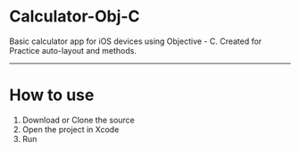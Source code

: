 # Calculator-Obj-C

Basic calculator app for iOS devices using Objective - C. Created for Practice auto-layout and methods.

---

# How to use

1. Download or Clone the source
2. Open the project in Xcode
3. Run
